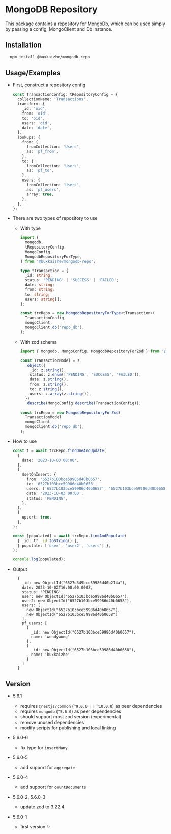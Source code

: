 # MongoDB Repository

This package contains a repository for MongoDb, which can be used simply by passing a config, MongoClient and Db instance.

## Installation

```bash
  npm install @buxkaizhe/mongodb-repo
```

## Usage/Examples

- First, construct a repository config

  ```ts
  const TransactionConfig: tRepositoryConfig = {
    collectionName: 'Transactions',
    transform: {
      _id: 'oid',
      from: 'oid',
      to: 'oid',
      users: 'oid',
      date: 'date',
    },
    lookups: {
      from: {
        fromCollection: 'Users',
        as: 'pf_from',
      },
      to: {
        fromCollection: 'Users',
        as: 'pf_to',
      },
      users: {
        fromCollection: 'Users',
        as: 'pf_users',
        array: true,
      },
    },
  };
  ```

- There are two types of repository to use

  - With type

    ```ts
    import {
      mongodb,
      tRepositoryConfig,
      MongoConfig,
      MongodbRepositoryForType,
    } from '@buxkaizhe/mongodb-repo';

    type tTransaction = {
      _id: string;
      status: 'PENDING' | 'SUCCESS' | 'FAILED';
      date: string;
      from: string;
      to: string;
      users: string[];
    };

    const trxRepo = new MongodbRepositoryForType<tTransaction>(
      TransactionConfig,
      mongoClient,
      mongoClient.db('repo_db'),
    );
    ```

  - With zod schema

    ```ts
    import { mongodb, MongoConfig, MongodbRepositoryForZod } from '@buxkaizhe/mongodb-repo';

    const TransactionModel = z
      .object({
        _id: z.string(),
        status: z.enum(['PENDING', 'SUCCESS', 'FAILED']),
        date: z.string(),
        from: z.string(),
        to: z.string(),
        users: z.array(z.string()),
      })
      .describe(MongoConfig.describe(TransactionConfig));

    const trxRepo = new MongodbRepositoryForZod(
      TransactionModel
      mongoClient,
      mongoClient.db('repo_db'),
    );
    ```

- How to use

  ```ts
  const t = await trxRepo.findOneAndUpdate(
    {
      date: '2023-10-03 00:00',
    },
    {
      $setOnInsert: {
        from: '6527b103bce59986d40b0657',
        to: '6527b103bce59986d40b0658',
        users: ['6527b103bce59986d40b0657', '6527b103bce59986d40b0658'],
        date: '2023-10-03 00:00',
        status: 'PENDING',
      },
    },
    {
      upsert: true,
    },
  );

  const [populated] = await trxRepo.findAndPopulate(
    { _id: t?._id.toString() },
    { populate: ['user', 'user2', 'users'] },
  );

  console.log(populated);
  ```

- Output

  ```-
    {
      _id: new ObjectId("6527d349bce59986d40b214a"),
      date: 2023-10-02T16:00:00.000Z,
      status: 'PENDING',
      user: new ObjectId("6527b103bce59986d40b0657"),
      user2: new ObjectId("6527b103bce59986d40b0658"),
      users: [
        new ObjectId("6527b103bce59986d40b0657"),
        new ObjectId("6527b103bce59986d40b0658")
      ],
      pf_users: [
        {
          _id: new ObjectId("6527b103bce59986d40b0657"),
          name: 'wendywong'
        },
        {
          _id: new ObjectId("6527b103bce59986d40b0658"),
          name: 'buxkaizhe'
        }
      ]
    }
  ```

## Version

- 5.6.1

  - requires `@nestjs/common` (`^9.0.0 || ^10.0.0`) as peer dependencies
  - requires `mongodb` (`^5.6.0`) as peer dependencies
  - should support most zod version (experimental)
  - remove unused dependencies
  - modify scripts for publishing and local linking

- 5.6.0-6

  - fix type for `insertMany`

- 5.6.0-5

  - add support for `aggregate`

- 5.6.0-4

  - add support for `countDocuments`

- 5.6.0-2, 5.6.0-3

  - update zod to 3.22.4

- 5.6.0-1
  - first version ✨
